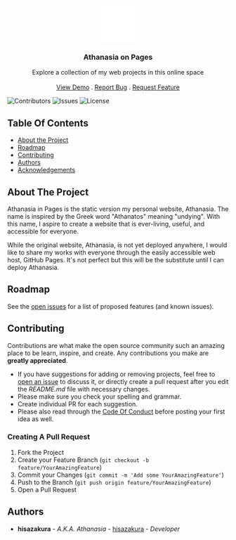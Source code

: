 <br/>
<p align="center">
  <a href="https://github.com/hisazakura/hisazakura.github.io">
    <img src="https://raw.githubusercontent.com/hisazakura/hisazakura.github.io/main/images/logo.svg" alt="Logo" width="80" height="80">
  </a>

  <h3 align="center">Athanasia on Pages</h3>

  <p align="center">
    Explore a collection of my web projects in this online space
    <br/>
    <br/>
    <a href="https://github.com/hisazakura/hisazakura.github.io">View Demo</a>
    .
    <a href="https://github.com/hisazakura/hisazakura.github.io/issues">Report Bug</a>
    .
    <a href="https://github.com/hisazakura/hisazakura.github.io/issues">Request Feature</a>
  </p>
</p>

![Contributors](https://img.shields.io/github/contributors/hisazakura/hisazakura.github.io?color=dark-green) ![Issues](https://img.shields.io/github/issues/hisazakura/hisazakura.github.io) ![License](https://img.shields.io/github/license/hisazakura/hisazakura.github.io) 

## Table Of Contents

* [About the Project](#about-the-project)
* [Roadmap](#roadmap)
* [Contributing](#contributing)
* [Authors](#authors)
* [Acknowledgements](#acknowledgements)

## About The Project

Athanasia in Pages is the static version my personal website, Athanasia. The name is inspired by the Greek word "Athanatos" meaning "undying". With this name, I aspire to create a website that is ever-living, useful, and accessible for everyone.

While the original website, Athanasia, is not yet deployed anywhere, I would like to share my works with everyone through the easily accessible web host, GitHub Pages. It's not perfect but this will be the substitute until I can deploy Athanasia.

## Roadmap

See the [open issues](https://github.com/hisazakura/hisazakura.github.io/issues) for a list of proposed features (and known issues).

## Contributing

Contributions are what make the open source community such an amazing place to be learn, inspire, and create. Any contributions you make are **greatly appreciated**.
* If you have suggestions for adding or removing projects, feel free to [open an issue](https://github.com/hisazakura/hisazakura.github.io/issues/new) to discuss it, or directly create a pull request after you edit the *README.md* file with necessary changes.
* Please make sure you check your spelling and grammar.
* Create individual PR for each suggestion.
* Please also read through the [Code Of Conduct](https://github.com/hisazakura/hisazakura.github.io/blob/main/CODE_OF_CONDUCT.md) before posting your first idea as well.

### Creating A Pull Request

1. Fork the Project
2. Create your Feature Branch (`git checkout -b feature/YourAmazingFeature`)
3. Commit your Changes (`git commit -m 'Add some YourAmazingFeature'`)
4. Push to the Branch (`git push origin feature/YourAmazingFeature`)
5. Open a Pull Request

## Authors

* **hisazakura** - *A.K.A. Athanasia* - [hisazakura](https://github.com/ShaanCoding/) - *Developer*
